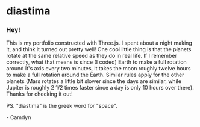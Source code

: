 
# diastima

### Hey!

This is my portfolio constructed with Three.js. I spent about a night making it, and think it turned out pretty well! One cool little thing is that the planets rotate at the same relative speed as they do in real life. If I remember correctly, what that means is since (I coded) Earth to make a full rotation around it's axis every two minutes, it takes the moon roughly twelve hours to make a full rotation around the Earth. Similar rules apply for the other planets (Mars rotates a little bit slower since the days are similar, while Jupiter is roughly 2 1/2 times faster since a day is only 10 hours over there). Thanks for checking it out!

PS. "diastima" is the greek word for "space".

\- Camdyn
